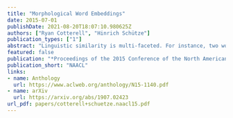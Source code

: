 ```yaml
---
title: "Morphological Word Embeddings"
date: 2015-07-01
publishDate: 2021-08-20T18:07:10.980625Z
authors: ["Ryan Cotterell", "Hinrich Schütze"]
publication_types: ["1"]
abstract: "Linguistic similarity is multi-faceted. For instance, two words may be similar with respect to semantics, syntax, or morphology inter alia. Continuous word-embeddings have been shown to capture most of these shades of similarity to some degree. This work considers guiding word-embeddings with morphologically annotated data, a form of semi-supervised learning, encouraging the vectors to encode a word’s morphology, i.e., words close in the embedded space share morphological features. We extend the log-bilinear model to this end and show that indeed our learned embeddings achieve this, using German as a case study."
featured: false
publication: "*Proceedings of the 2015 Conference of the North American Chapter of the Association for Computational Linguistics: Human Language Technologies*"
publication_short: "NAACL"
links:
- name: Anthology
  url: https://www.aclweb.org/anthology/N15-1140.pdf
- name: arXiv
  url: https://arxiv.org/abs/1907.02423
url_pdf: papers/cotterell+schuetze.naacl15.pdf
---
```


